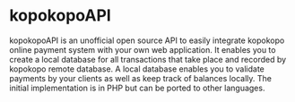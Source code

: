 kopokopoAPI
===========

kopokopoAPI is an unofficial open source API to easily integrate kopokopo online payment system with 
your own web application.
It enables you to create a local database for all transactions that take place and recorded by kopokopo remote database.
A local database enables you to validate payments by your clients as well as keep track of balances locally.
The initial implementation is in PHP but can be ported to other languages.
